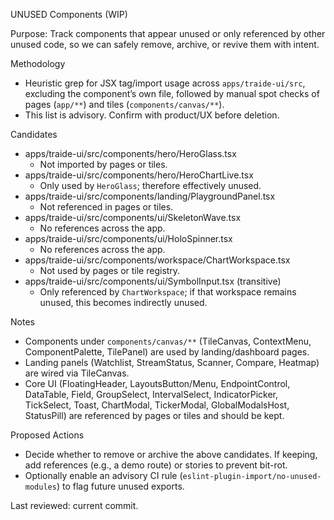 UNUSED Components (WIP)

Purpose: Track components that appear unused or only referenced by other unused code, so we can safely remove, archive, or revive them with intent.

Methodology
- Heuristic grep for JSX tag/import usage across `apps/traide-ui/src`, excluding the component’s own file, followed by manual spot checks of pages (`app/**`) and tiles (`components/canvas/**`).
- This list is advisory. Confirm with product/UX before deletion.

Candidates
- apps/traide-ui/src/components/hero/HeroGlass.tsx
  - Not imported by pages or tiles.
- apps/traide-ui/src/components/hero/HeroChartLive.tsx
  - Only used by `HeroGlass`; therefore effectively unused.
- apps/traide-ui/src/components/landing/PlaygroundPanel.tsx
  - Not referenced in pages or tiles.
- apps/traide-ui/src/components/ui/SkeletonWave.tsx
  - No references across the app.
- apps/traide-ui/src/components/ui/HoloSpinner.tsx
  - No references across the app.
- apps/traide-ui/src/components/workspace/ChartWorkspace.tsx
  - Not used by pages or tile registry.
- apps/traide-ui/src/components/ui/SymbolInput.tsx (transitive)
  - Only referenced by `ChartWorkspace`; if that workspace remains unused, this becomes indirectly unused.

Notes
- Components under `components/canvas/**` (TileCanvas, ContextMenu, ComponentPalette, TilePanel) are used by landing/dashboard pages.
- Landing panels (Watchlist, StreamStatus, Scanner, Compare, Heatmap) are wired via TileCanvas.
- Core UI (FloatingHeader, LayoutsButton/Menu, EndpointControl, DataTable, Field, GroupSelect, IntervalSelect, IndicatorPicker, TickSelect, Toast, ChartModal, TickerModal, GlobalModalsHost, StatusPill) are referenced by pages or tiles and should be kept.

Proposed Actions
- Decide whether to remove or archive the above candidates. If keeping, add references (e.g., a demo route) or stories to prevent bit-rot.
- Optionally enable an advisory CI rule (`eslint-plugin-import/no-unused-modules`) to flag future unused exports.

Last reviewed: current commit.

